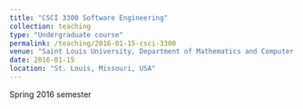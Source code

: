 ```yaml
---
title: "CSCI 3300 Software Engineering"
collection: teaching
type: "Undergraduate course"
permalink: /teaching/2016-01-15-csci-3300
venue: "Saint Louis University, Department of Mathematics and Computer Science"
date: 2016-01-15
location: "St. Louis, Missouri, USA"
---
```


Spring 2016 semester
